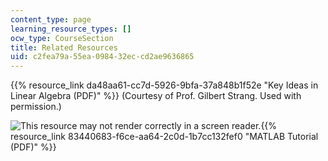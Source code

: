 ```yaml
---
content_type: page
learning_resource_types: []
ocw_type: CourseSection
title: Related Resources
uid: c2fea79a-55ea-0984-32ec-cd2ae9636865
---
```


{{% resource_link da48aa61-cc7d-5926-9bfa-37a848b1f52e "Key Ideas in Linear Algebra (PDF)" %}} (Courtesy of Prof. Gilbert Strang. Used with permission.)

![This resource may not render correctly in a screen reader.](/images/inacessible.gif){{% resource_link 83440683-f6ce-aa64-2c0d-1b7cc132fef0 "MATLAB Tutorial (PDF)" %}}